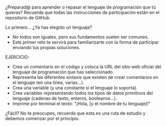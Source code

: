 ¿Preparad@ para aprender o repasar el lenguaje de programación que tú quieras?
Recuerda que todas las instrucciones de participación están en el
repositorio de GitHub.

Lo primero... ¿Ya has elegido un lenguaje?
- No todos son iguales, pero sus fundamentos suelen ser comunes.
- Este primer reto te servirá para familiarizarte con la forma de participar
enviando tus propias soluciones.

EJERCICIO:

- Crea un comentario en el código y coloca la URL del sitio web oficial del
lenguaje de programación que has seleccionado.
- Representa las diferentes sintaxis que existen de crear comentarios
en el lenguaje (en una línea, varias...).
- Crea una variable (y una constante si el lenguaje lo soporta).
- Crea variables representando todos los tipos de datos primitivos
del lenguaje (cadenas de texto, enteros, booleanos...).
- Imprime por terminal el texto: "¡Hola, [y el nombre de tu lenguaje]!"

¿Fácil? No te preocupes, recuerda que esta es una ruta de estudio y
debemos comenzar por el principio.
